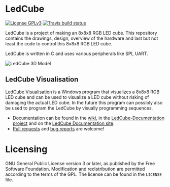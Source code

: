# LedCube
[![License GPLv3][badge-license]][license]
[![Travis build status][badge-travis]][travis]

LedCube is a project of making an 8x8x8 RGB LED cube. This repository contains the drawings, design, overview of the hardware and last but not least the code to control this 8x8x8 RGB LED cube.

LedCube is written in C and uses various peripherals like SPI, UART.

![LedCube 3D Model][ledcube-3d-model]

## LedCube Visualisation
[LedCube Visualisation](https://github.com/vidavidorra/LedCube-Visualisation/) is a Windows program that visualizes a 8x8x8 RGB LED cube and can be used to visualize a LED cube without risking of damaging the actual LED cube. In the future this program can possibly also be used to program the LedCube by visually programming sequences.<br />

- Documentation can be found in the [wiki](https://github.com/vidavidorra/LedCube/wiki), in the [LedCube-Documentation project](https://github.com/vidavidorra/LedCube-Documentation/tree/master/LedCube_docs) and on the [LedCube Documentation site](http://vidavidorra.github.io/LedCube-Documentation).
- [Pull requests](https://github.com/vidavidorra/LedCube/pulls) and [bug reports](https://github.com/vidavidorra/LedCube/issues) are welcome!

# Licensing
GNU General Public License version 3 or later, as published by the Free Software Foundation.
Modification and redistribution are permitted according to the terms of the GPL.
The license can be found in the `LICENSE` file.


[badge-license]:                        https://img.shields.io/badge/license-GPLv3-blue.svg
[license]:                              https://github.com/vidavidorra/LedCube/blob/master/LICENSE
[badge-travis]:                         https://travis-ci.org/vidavidorra/LedCube.svg
[travis]:                               https://travis-ci.org/vidavidorra/LedCube
[ledcube-3d-model]:                     https://github.com/vidavidorra/LedCube-Documentation/blob/master/LedCube_docs/3D%20Model/LedCube%203D%20Model.bmp?raw=true
